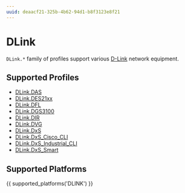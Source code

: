 ```yaml
---
uuid: deaacf21-325b-4b62-94d1-b8f3123e8f21
---
```

# DLink

`DLink.*` family of profiles support various [D-Link](http://www.dlink.com/)
network equipment.

## Supported Profiles

- [DLink.DAS](DLink.DAS.md)
- [DLink.DES21xx](DLink.DES21xx.md)
- [DLink.DFL](DLink.DFL.md)
- [DLink.DGS3100](DLink.DGS3100.md)
- [DLink.DIR](DLink.DIR.md)
- [DLink.DVG](DLink.DVG.md)
- [DLink.DxS](DLink.DxS.md)
- [DLink.DxS_Cisco_CLI](DLink.DxS_Cisco_CLI.md)
- [DLink.DxS_Industrial_CLI](DLink.DxS_Industrial_CLI.md)
- [DLink.DxS_Smart](DLink.DxS_Smart.md)

## Supported Platforms

{{ supported_platforms('DLINK') }}

